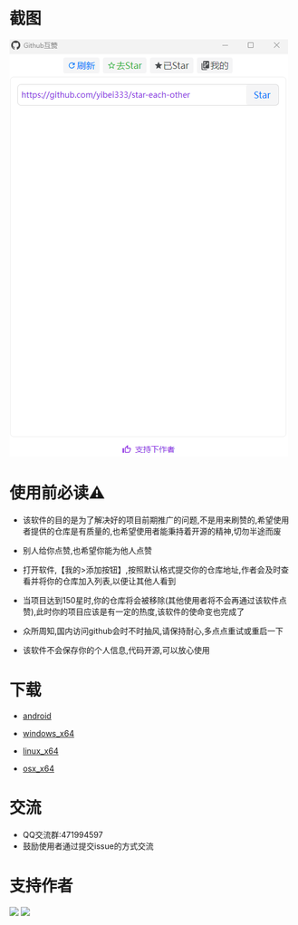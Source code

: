 # 截图
<img src="https://raw.githubusercontent.com/yibei333/star-each-other/refs/heads/main/assets/screenshot.png">

# 使用前必读⚠️

* 该软件的目的是为了解决好的项目前期推广的问题,不是用来刷赞的,希望使用者提供的仓库是有质量的,也希望使用者能秉持着开源的精神,切勿半途而废

* 别人给你点赞,也希望你能为他人点赞

* 打开软件,【我的>添加按钮】,按照默认格式提交你的仓库地址,作者会及时查看并将你的仓库加入列表,以便让其他人看到

* 当项目达到150星时,你的仓库将会被移除(其他使用者将不会再通过该软件点赞),此时你的项目应该是有一定的热度,该软件的使命变也完成了

* 众所周知,国内访问github会时不时抽风,请保持耐心,多点点重试或重启一下

* 该软件不会保存你的个人信息,代码开源,可以放心使用

# 下载

* [android](https://github.com/yibei333/star-each-other/releases/latest/download/GithubStarEachOther_android.apk)

* [windows_x64](https://github.com/yibei333/star-each-other/releases/latest/download/GithubStarEachOther_win_x64.exe)

* [linux_x64](https://github.com/yibei333/star-each-other/releases/latest/download/GithubStarEachOther_linux_x64.tgz)

* [osx_x64](https://github.com/yibei333/star-each-other/releases/latest/download/GithubStarEachOther_osx_x64.zip)

# 交流
* QQ交流群:471994597
* 鼓励使用者通过提交issue的方式交流

# 支持作者
<img style="width:200px" src="https://gitee.com/yibei333/images/raw/main/data/wechat.jpg">

<img style="width:200px" src="https://gitee.com/yibei333/images/raw/main/data/alipay.jpg">